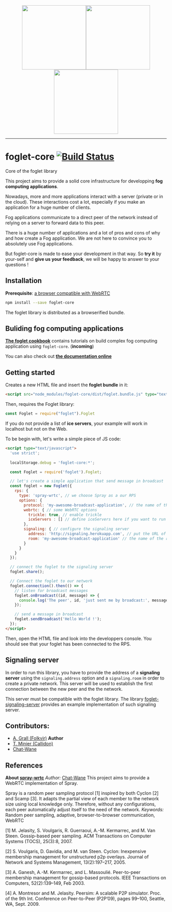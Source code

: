 <div style='text-align:center'>
<img src="https://octodex.github.com/images/socialite.jpg" width="200" style='text-align:center'><img src="https://octodex.github.com/images/collabocats.jpg" width="200" style='text-align:center'><img src="https://octodex.github.com/images/socialite.jpg" width="200" style='text-align:center'>
<hr/>
</div>

# foglet-core  [![Build Status](https://travis-ci.org/RAN3D/foglet-core.svg?branch=master)](https://travis-ci.org/RAN3D/foglet-core)
Core of the foglet library

This project aims to provide a solid core infrastructure for developping **fog computing applications**.

Nowadays, more and more applications interact with a server (private or in the cloud). These interactions cost a lot, especially if you make an application for a huge number of clients. 

Fog applications communicate to a direct peer of the network instead of relying on a server to forward data to this peer.

There is a huge number of applications and a lot of pros and cons of why and how create a Fog application. We are not here to convince you to absolutely use Fog applications. 

But foglet-core is made to ease your development in that way. 
So **try it** by your-self and **give us your feedback**, we will be happy to answer to your questions ! 

## Installation

**Prerequisite**: [a browser compatible with WebRTC](http://caniuse.com/#feat=rtcpeerconnection)

```bash
npm install --save foglet-core
```

The foglet library is distributed as a browserified bundle.

## Buliding fog computing applications

[**The foglet cookbook**](https://github.com/RAN3D/foglet-cookbook/) contains tutorials on build complex fog computing application using
`foglet-core`. (**incoming**)

You can also check out [**the documentation online**](https://ran3d.github.io/foglet-core/)

## Getting started

Creates a new HTML file and insert the **foglet bundle** in it:
```html
<script src="node_modules/foglet-core/dist/foglet.bundle.js" type="text/javascript"></script>
```

Then, requires the Foglet library:
```javascript
const Foglet = require("foglet").Foglet
```

If you do not provide a list of **ice servers**, your example will work in localhost but not on the Web.

To be begin with, let's write a simple piece of JS code:
```html
<script type="text/javascript">
  'use strict';
  
  localStorage.debug = 'foglet-core:*';

  const Foglet = require('foglet').Foglet;

  // let's create a simple application that send message in broadcast
  const foglet = new Foglet({
    rps: {
      type: 'spray-wrtc', // we choose Spray as a our RPS
      options: {
        protocol: 'my-awesome-broadcast-application', // the name of the protocol run by our app
        webrtc: { // some WebRTC options
          trickle: true, // enable trickle
          iceServers : [] // define iceServers here if you want to run this code outside localhost
        },
        signaling: { // configure the signaling server
          address: 'http://signaling.herokuapp.com', // put the URL of the signaling server here
          room: 'my-awesome-broadcast-application' // the name of the room for the peers of our application
        }
      }
    }
  });

  // connect the foglet to the signaling server
  foglet.share();

  // Connect the foglet to our network
  foglet.connection().then(() => {
    // listen for broadcast messages
    foglet.onBroadcast((id, message) => {
      console.log('The peer', id, 'just sent me by broadcast:', message);
    });

    // send a message in broadcast
    foglet.sendBroadcast('Hello World !');
  });
</script>
```

Then, open the HTML file and look into the developpers console.
You should see that your foglet has been connected to the RPS.

## Signaling server

In order to run this library, you have to provide the address of a **signaling server** using the `signaling.address` option and a `signaling.room` in order to create a private network. This server will be used to establish the first connection between the new peer and the the network.

This server must be compatible with the foglet library.
The library [foglet-signaling-server](https://github.com/folkvir/foglet-signaling-server) provides an example implementation of such signaling server.

## Contributors:

* [A. Grall (Folkvir)](https://github.com/folkvir) **Author**
* [T. Minier (Callidon)](https://github.com/Callidon)
* [Chat-Wane](https://github.com/Chat-Wane/)

## References

**About [spray-wrtc](https://github.com/RAN3D/spray-wrtc)**
*Author:* [Chat-Wane](https://github.com/Chat-Wane/)
This project aims to provide a WebRTC implementation of Spray.

Spray is a random peer sampling protocol [1] inspired by both Cyclon [2] and Scamp [3]. It adapts the partial view of each member to the network size using local knowledge only. Therefore, without any configurations, each peer automatically adjust itself to the need of the network.
*Keywords:* Random peer sampling, adaptive, browser-to-browser communication, WebRTC

[1] M. Jelasity, S. Voulgaris, R. Guerraoui, A.-M. Kermarrec, and M. Van Steen. Gossip-based peer sampling. ACM Transactions on Computer Systems (TOCS), 25(3):8, 2007.

[2] S. Voulgaris, D. Gavidia, and M. van Steen. Cyclon: Inexpensive membership management for unstructured p2p overlays. Journal of Network and Systems Management, 13(2):197–217, 2005.

[3] A. Ganesh, A.-M. Kermarrec, and L. Massoulié. Peer-to-peer membership management for gossip-based protocols. IEEE Transactions on Computers, 52(2):139–149, Feb 2003.

[4] A. Montresor and M. Jelasity. Peersim: A scalable P2P simulator. Proc. of the 9th Int. Conference on Peer-to-Peer (P2P’09), pages 99–100, Seattle, WA, Sept. 2009.
